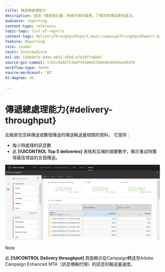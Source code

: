 ```yaml
---
title: 傳遞總處理能力
description: 透過「傳遞吞吐量」現成可用的報表，了解您的傳送是否成功。
audience: reporting
content-type: reference
topic-tags: list-of-reports
context-tags: deliveryThroughputReport,main;campaignThroughputReport,main;programThroughputReport,main
feature: Reporting
role: Leader
level: Intermediate
exl-id: 53bb4efb-949e-4831-af0d-e7af0ffa6b81
source-git-commit: fcb5c4a92f23bdffd1082b7b044b5859dead9d70
workflow-type: tm+mt
source-wordcount: '82'
ht-degree: 4%

---
```


# 傳遞總處理能力{#delivery-throughput}

此報表包含與傳送或數個傳送的傳送輸送量相關的資料。 它提供：

* 每小時處理的訊息數
* 此 **[!UICONTROL Top 5 deliveries]** 表格和互補的摘要數字，顯示重試時獲得最佳增益的五個傳送。

![](assets/delivery_reports_1.png)

>[!NOTE]
>
>此 **[!UICONTROL Delivery throughput]** 頁面顯示從Campaign轉送至Adobe Campaign Enhanced MTA（訊息傳輸代理）的訊息的輸送量速度。
